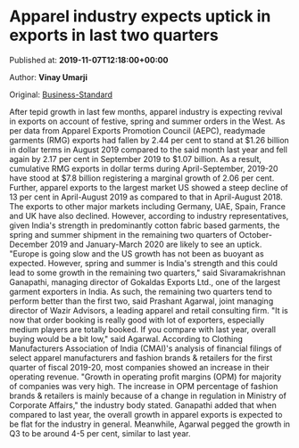 
# Apparel industry expects uptick in exports in last two quarters

Published at: **2019-11-07T12:18:00+00:00**

Author: **Vinay Umarji**

Original: [Business-Standard](https://www.business-standard.com/article/companies/apparel-industry-expects-uptick-in-exports-in-last-two-quarters-119110701201_1.html)

After tepid growth in last few months, apparel industry is expecting revival in exports on account of festive, spring and summer orders in the West.
As per data from Apparel Exports Promotion Council (AEPC), readymade garments (RMG) exports had fallen by 2.44 per cent to stand at $1.26 billion in dollar terms in August 2019 compared to the said month last year and fell again by 2.17 per cent in September 2019 to $1.07 billion. As a result, cumulative RMG exports in dollar terms during April-September, 2019-20 have stood at $7.8 billion registering a marginal growth of 2.06 per cent.
Further, apparel exports to the largest market US showed a steep decline of 13 per cent in April-August 2019 as compared to that in April-August 2018. The exports to other major markets including Germany, UAE, Spain, France and UK have also declined.
However, according to industry representatives, given India's strength in predominantly cotton fabric based garments, the spring and summer shipment in the remaining two quarters of October-December 2019 and January-March 2020 are likely to see an uptick.
"Europe is going slow and the US growth has not been as buoyant as expected. However, spring and summer is India's strength and this could lead to some growth in the remaining two quarters," said Sivaramakrishnan Ganapathi, managing director of Gokaldas Exports Ltd., one of the largest garment exporters in India.
As such, the remaining two quarters tend to perform better than the first two, said Prashant Agarwal, joint managing director of Wazir Advisors, a leading apparel and retail consulting firm. "It is now that order booking is really good with lot of exporters, especially medium players are totally booked. If you compare with last year, overall buying would be a bit low," said Agarwal.
According to Clothing Manufacturers Association of India (CMAI)'s analysis of financial filings of select apparel manufacturers and fashion brands & retailers for the first quarter of fiscal 2019-20, most companies showed an increase in their operating revenue.
"Growth in operating profit margins (OPM) for majority of companies was very high. The increase in OPM percentage of fashion brands & retailers is mainly because of a change in regulation in Ministry of Corporate Affairs," the industry body stated.
Ganapathi added that when compared to last year, the overall growth in apparel exports is expected to be flat for the industry in general. Meanwhile, Agarwal pegged the growth in Q3 to be around 4-5 per cent, similar to last year.
